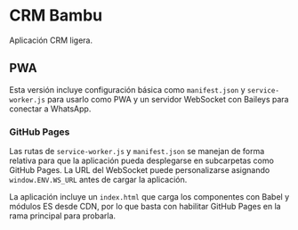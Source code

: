 # CRM Bambu

Aplicación CRM ligera.

## PWA

Esta versión incluye configuración básica como `manifest.json` y `service-worker.js` para usarlo como PWA y un servidor WebSocket con Baileys para conectar a WhatsApp.

### GitHub Pages

Las rutas de `service-worker.js` y `manifest.json` se manejan de forma relativa para que la aplicación pueda desplegarse en subcarpetas como GitHub Pages. La URL del WebSocket puede personalizarse asignando `window.ENV.WS_URL` antes de cargar la aplicación.

La aplicación incluye un `index.html` que carga los componentes con Babel y módulos ES desde CDN, por lo que basta con habilitar GitHub Pages en la rama principal para probarla.
